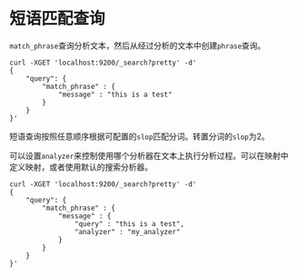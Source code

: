 # 短语匹配查询

`match_phrase`查询分析文本，然后从经过分析的文本中创建`phrase`查询。

```
curl -XGET 'localhost:9200/_search?pretty' -d'
{
    "query": {
        "match_phrase" : {
            "message" : "this is a test"
        }
    }
}'
```

短语查询按照任意顺序根据可配置的`slop`匹配分词。转置分词的`slop`为2。

可以设置`analyzer`来控制使用哪个分析器在文本上执行分析过程。可以在映射中定义映射，或者使用默认的搜索分析器。

```
curl -XGET 'localhost:9200/_search?pretty' -d'
{
    "query": {
        "match_phrase" : {
            "message" : {
                "query" : "this is a test",
                "analyzer" : "my_analyzer"
            }
        }
    }
}'
```
